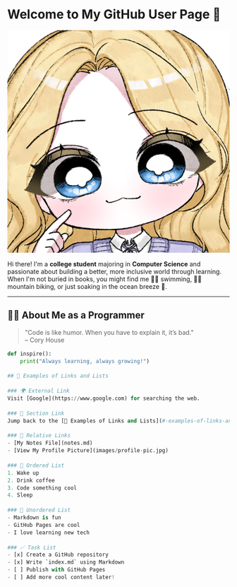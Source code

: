 # Welcome to My GitHub User Page 👋
![A photo of me](profile.png)

Hi there! I'm a **college student** majoring in **Computer Science** and passionate about building a better, more inclusive world through learning.  
When I'm not buried in books, you might find me 🏊‍♀️ swimming, 🚴‍♂️ mountain biking, or just soaking in the ocean breeze 🌊.

---

## 🧑‍💻 About Me as a Programmer

> "Code is like humor. When you have to explain it, it’s bad."  
> – Cory House

```python
def inspire():
    print("Always learning, always growing!")

## 🔗 Examples of Links and Lists

### 🌍 External Link
Visit [Google](https://www.google.com) for searching the web.

### 📄 Section Link
Jump back to the [🔗 Examples of Links and Lists](#-examples-of-links-and-lists) section.

### 📁 Relative Links
- [My Notes File](notes.md)
- [View My Profile Picture](images/profile-pic.jpg)

### 🔢 Ordered List
1. Wake up
2. Drink coffee
3. Code something cool
4. Sleep

### 🔹 Unordered List
- Markdown is fun
- GitHub Pages are cool
- I love learning new tech

### ✅ Task List
- [x] Create a GitHub repository
- [x] Write `index.md` using Markdown
- [ ] Publish with GitHub Pages
- [ ] Add more cool content later!
